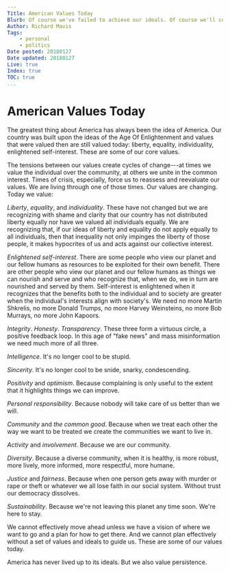 ```yaml
---
Title: American Values Today
Blurb: Of course we've failed to achieve our ideals. Of course we'll continue trying to.
Author: Richard Mavis
Tags:
    - personal
    - politics
Date posted: 20180127
Date updated: 20180127
Live: true
Index: true
TOC: true
...
```




# American Values Today

The greatest thing about America has always been the idea of America. Our country was built upon the ideas of the Age Of Enlightenment and values that were valued then are still valued today: liberty, equality, individuality, enlightened self-interest. These are some of our core values.

The tensions between our values create cycles of change---at times we value the individual over the community, at others we unite in the common interest. Times of crisis, especially, force us to reassess and reevaluate our values. We are living through one of those times. Our values are changing. Today we value:

*Liberty*, *equality*, and *individuality*. These have not changed but we are recognizing with shame and clarity that our country has not distributed liberty equally nor have we valued all individuals equally. We are recognizing that, if our ideas of liberty and equality do not apply equally to all individuals, then that inequality not only impinges the liberty of those people, it makes hypocrites of us and acts against our collective interest.

*Enlightened self-interest*. There are some people who view our planet and our fellow humans as resources to be exploited for their own benefit. There are other people who view our planet and our fellow humans as things we can nourish and serve and who recognize that, when we do, we in turn are nourished and served by them. Self-interest is enlightened when it recognizes that the benefits both to the individual and to society are greater when the individual's interests align with society's. We need no more Martin Shkrelis, no more Donald Trumps, no more Harvey Weinsteins, no more Bob Murrays, no more John Kapoors.

*Integrity*. *Honesty*. *Transparency*. These three form a virtuous circle, a positive feedback loop. In this age of "fake news" and mass misinformation we need much more of all three.

*Intelligence*. It's no longer cool to be stupid.

*Sincerity*. It's no longer cool to be snide, snarky, condescending.

*Positivity* and *optimism*. Because complaining is only useful to the extent that it highlights things we can improve.

*Personal responsibility*. Because nobody will take care of us better than we will.

*Community* and *the common good*. Because when we treat each other the way we want to be treated we create the communities we want to live in.

*Activity* and *involvement*. Because we are our community.

*Diversity*. Because a diverse community, when it is healthy, is more robust, more lively, more informed, more respectful, more humane.

*Justice* and *fairness*. Because when one person gets away with murder or rape or theft or whatever we all lose faith in our social system. Without trust our democracy dissolves.

*Sustainability*. Because we're not leaving this planet any time soon. We're here to stay.

We cannot effectively move ahead unless we have a vision of where we want to go and a plan for how to get there. And we cannot plan effectively without a set of values and ideals to guide us. These are some of our values today.

America has never lived up to its ideals. But we also value persistence.
